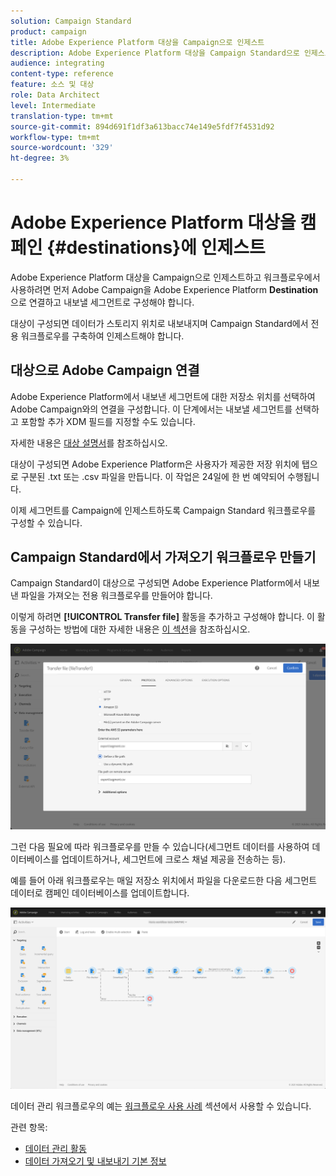 ```yaml
---
solution: Campaign Standard
product: campaign
title: Adobe Experience Platform 대상을 Campaign으로 인제스트
description: Adobe Experience Platform 대상을 Campaign Standard으로 인제스트하는 방법을 알아봅니다.
audience: integrating
content-type: reference
feature: 소스 및 대상
role: Data Architect
level: Intermediate
translation-type: tm+mt
source-git-commit: 894d691f1df3a613bacc74e149e5fdf7f4531d92
workflow-type: tm+mt
source-wordcount: '329'
ht-degree: 3%

---
```



# Adobe Experience Platform 대상을 캠페인 {#destinations}에 인제스트

Adobe Experience Platform 대상을 Campaign으로 인제스트하고 워크플로우에서 사용하려면 먼저 Adobe Campaign을 Adobe Experience Platform **Destination**&#x200B;으로 연결하고 내보낼 세그먼트로 구성해야 합니다.

대상이 구성되면 데이터가 스토리지 위치로 내보내지며 Campaign Standard에서 전용 워크플로우를 구축하여 인제스트해야 합니다.

## 대상으로 Adobe Campaign 연결

Adobe Experience Platform에서 내보낸 세그먼트에 대한 저장소 위치를 선택하여 Adobe Campaign와의 연결을 구성합니다. 이 단계에서는 내보낼 세그먼트를 선택하고 포함할 추가 XDM 필드를 지정할 수도 있습니다.

자세한 내용은 [대상 설명서](https://experienceleague.adobe.com/docs/experience-platform/destinations/catalog/email-marketing/adobe-campaign.html)를 참조하십시오.

대상이 구성되면 Adobe Experience Platform은 사용자가 제공한 저장 위치에 탭으로 구분된 .txt 또는 .csv 파일을 만듭니다. 이 작업은 24일에 한 번 예약되어 수행됩니다.

이제 세그먼트를 Campaign에 인제스트하도록 Campaign Standard 워크플로우를 구성할 수 있습니다.

## Campaign Standard에서 가져오기 워크플로우 만들기

Campaign Standard이 대상으로 구성되면 Adobe Experience Platform에서 내보낸 파일을 가져오는 전용 워크플로우를 만들어야 합니다.

이렇게 하려면 **[!UICONTROL Transfer file]** 활동을 추가하고 구성해야 합니다. 이 활동을 구성하는 방법에 대한 자세한 내용은 [이 섹션](../../automating/using/transfer-file.md)을 참조하십시오.

![](assets/rtcdp-transfer-file.png)

그런 다음 필요에 따라 워크플로우를 만들 수 있습니다(세그먼트 데이터를 사용하여 데이터베이스를 업데이트하거나, 세그먼트에 크로스 채널 제공을 전송하는 등).

예를 들어 아래 워크플로우는 매일 저장소 위치에서 파일을 다운로드한 다음 세그먼트 데이터로 캠페인 데이터베이스를 업데이트합니다.

![](assets/rtcdp-workflow.png)

데이터 관리 워크플로우의 예는 [워크플로우 사용 사례](../../automating/using/about-workflow-use-cases.md#management) 섹션에서 사용할 수 있습니다.

관련 항목:

* [데이터 관리 활동](../../automating/using/about-data-management-activities.md)
* [데이터 가져오기 및 내보내기 기본 정보](../../automating/using/about-data-import-and-export.md)

